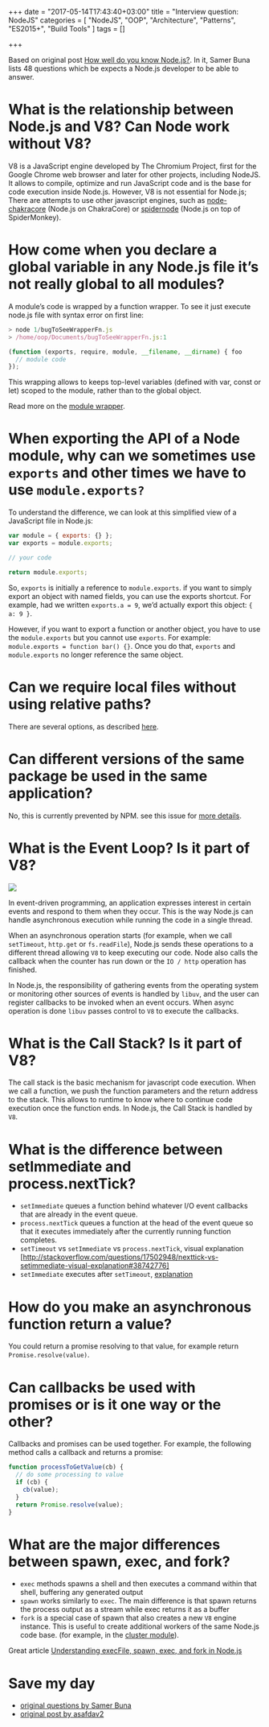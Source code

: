 +++
date = "2017-05-14T17:43:40+03:00"
title = "Interview question: NodeJS"
categories = [
    "NodeJS", 
    "OOP",
    "Architecture",
    "Patterns",
    "ES2015+",
    "Build Tools"
]
tags = []

+++

Based on original post [How well do you know Node.js?](https://edgecoders.com/how-well-do-you-know-node-js-36b1473c01c8). In it, Samer Buna lists 48 questions which be expects a Node.js developer to be able to answer.

<!--more-->

# What is the relationship between Node.js and V8? Can Node work without V8?

V8 is a JavaScript engine developed by The Chromium Project, first for the Google Chrome web browser and later for other projects, including NodeJS. It allows to compile, optimize and run JavaScript code and is the base for code execution inside Node.js. However, V8 is not essential for Node.js; There are attempts to use other javascript engines, such as [node-chakracore](https://github.com/nodejs/node-chakracore) (Node.js on ChakraCore) or [spidernode](https://github.com/mozilla/spidernode) (Node.js on top of SpiderMonkey).

# How come when you declare a global variable in any Node.js file it’s not really global to all modules?

A module’s code is wrapped by a function wrapper. To see it just execute node.js file with syntax error on first line:

```js
> node 1/bugToSeeWrapperFn.js
> /home/oop/Documents/bugToSeeWrapperFn.js:1

(function (exports, require, module, __filename, __dirname) { foo
  // module code
});
```
This wrapping allows to keeps top-level variables (defined with var, const or let) scoped to the module, rather than to the global object.

Read more on the [module wrapper](https://nodejs.org/api/modules.html#modules_the_module_wrapper).

# When exporting the API of a Node module, why can we sometimes use `exports` and other times we have to use `module.exports?`

To understand the difference, we can look at this simplified view of a JavaScript file in Node.js:

```js
var module = { exports: {} };
var exports = module.exports;

// your code

return module.exports;
```

So, `exports` is initially a reference to `module.exports`. if you want to simply export an object with named fields, you can use the exports shortcut. For example, had we written `exports.a = 9`, we’d actually export this object: `{ a: 9 }`.

However, if you want to export a function or another object, you have to use the `module.exports` but you cannot use `exports`. For example: `module.exports = function bar() {}`. Once you do that, `exports` and `module.exports` no longer reference the same object.

# Can we require local files without using relative paths?

There are several options, as described [here](https://gist.github.com/qetr1ck-op/ba2c8ad84ae8cd3ce6c928872eaa6933).

# Can different versions of the same package be used in the same application?

No, this is currently prevented by NPM. see this issue for [more details](https://github.com/npm/npm/issues/2943#issuecomment-10388316).

# What is the Event Loop? Is it part of V8?

![](/images/posts/nodejs-interview-question/nodejs-arhitecture.jpg)

In event-driven programming, an application expresses interest in certain events and respond to them when they occur. This is the way Node.js can handle asynchronous execution while running the code in a single thread. 

When an asynchronous operation starts (for example, when we call `setTimeout`, `http.get` or `fs.readFile`), Node.js sends these operations to a different thread allowing `V8` to keep executing our code. Node also calls the callback when the counter has run down or the `IO / http` operation has finished. 

In Node.js, the responsibility of gathering events from the operating system or monitoring other sources of events is handled by `libuv`, and the user can register callbacks to be invoked when an event occurs. When async operation is done `libuv` passes control to `V8` to execute the callbacks.

# What is the Call Stack? Is it part of V8?

The call stack is the basic mechanism for javascript code execution. When we call a function, we push the function parameters and the return address to the stack. This allows to runtime to know where to continue code execution once the function ends. In Node.js, the Call Stack is handled by `V8`.

# What is the difference between setImmediate and process.nextTick?

* `setImmediate` queues a function behind whatever I/O event callbacks that are already in the event queue. 
* `process.nextTick` queues a function at the head of the event queue so that it executes immediately after the currently running function completes.
* `setTimeout` vs `setImmediate` vs `process.nextTick`, visual explanation [http://stackoverflow.com/questions/17502948/nexttick-vs-setimmediate-visual-explanation#38742776]
* `setImmediate` executes after `setTimeout`, [explanation](https://github.com/nodejs/node-v0.x-archive/issues/25788)

# How do you make an asynchronous function return a value?

You could return a promise resolving to that value, for example return `Promise.resolve(value)`.

# Can callbacks be used with promises or is it one way or the other?

Callbacks and promises can be used together. For example, the following method calls a callback and returns a promise:

```js
function processToGetValue(cb) {
  // do some processing to value
  if (cb) {
    cb(value);
  }
  return Promise.resolve(value);
}
```
# What are the major differences between spawn, exec, and fork?

* `exec` methods spawns a shell and then executes a command within that shell, buffering any generated output
* `spawn` works similarly to `exec`. The main difference is that spawn returns the process output as a stream while exec returns it as a buffer
* `fork` is a special case of spawn that also creates a new `V8` engine instance. This is useful to create additional workers of the same Node.js code base. (for example, in the [cluster module](https://nodejs.org/api/cluster.html)).

Great article [Understanding execFile, spawn, exec, and fork in Node.js](https://dzone.com/articles/understanding-execfile-spawn-exec-and-fork-in-node)











# Save my day

* [original questions by Samer Buna](https://edgecoders.com/how-well-do-you-know-node-js-36b1473c01c8)
* [original post by asafdav2](https://asafdav2.github.io/2017/how-well-do-you-know-node-js-answers-part-1/)

